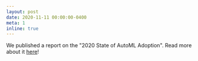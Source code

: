 ```yaml
---
layout: post
date: 2020-11-11 00:00:00-0400
meta: 1
inline: true
---
```


We published a report on the "2020 State of AutoML Adoption". Read more about it <a href="/automl-report2020">here</a>!